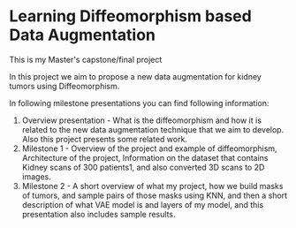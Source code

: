 # Learning Diffeomorphism based Data Augmentation

This is my Master's capstone/final project   

In this project we aim to propose a new data augmentation for kidney tumors using Diffeomorphism.

In following milestone presentations you can find following information:

1) Overview presentation - What is the diffeomorphism and how it is related to the new data augmentation technique that we aim to develop. Also this project presents some related work.
2) Milestone 1 - Overview of the project and example of diffeomorphism, Architecture of the project, Information on the dataset that contains Kidney scans of 300 patients1, and also converted 3D scans to 2D images.
3) Milestone 2 - A short overview of what my project, how we build masks of tumors, and sample pairs of those masks using KNN, and then a short description of what VAE model is and layers of my model, and this presentation also includes sample results.

